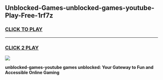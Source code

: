 
## Unblocked-Games-unblocked-games-youtube-Play-Free-1rf7z
<h3>
<a href="https://premium76.site?title=unblocked-games-youtube&ref=22A">CLICK TO PLAY</a></h3>
<hr>

<h3>
<a href="https://premium76.site?title=unblocked-games-youtube&ref=22A">CLICK 2 PLAY</a>
  
</h3>

<a href="https://premium76.site?title=unblocked-games-youtube&ref=22A"><img src="https://clearcache.store/games.png"></a>


**unblocked-games-youtube games unblocked: Your Gateway to Fun and Accessible Online Gaming**
